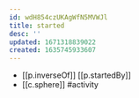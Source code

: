 ```yaml
---
id: wdH854czUKAgWfN5MVWJl
title: started
desc: ''
updated: 1671318839022
created: 1635745933607
---
```




- [[p.inverseOf]] [[p.startedBy]]
- [[c.sphere]] #activity
